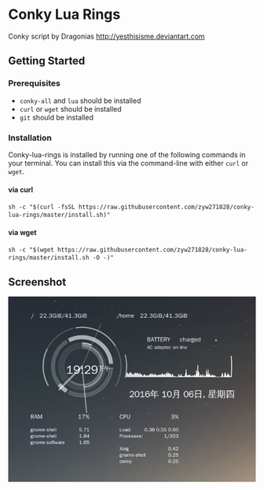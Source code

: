 # Conky Lua Rings

Conky script by Dragonias
http://yesthisisme.deviantart.com

## Getting Started

### Prerequisites

* `conky-all` and `lua` should be installed
* `curl` or `wget` should be installed
* `git` should be installed

### Installation

Conky-lua-rings is installed by running one of the following commands in your terminal. You can install this via the command-line with either `curl` or `wget`.

#### via curl

```shell
sh -c "$(curl -fsSL https://raw.githubusercontent.com/zyw271828/conky-lua-rings/master/install.sh)"
```

#### via wget

```shell
sh -c "$(wget https://raw.githubusercontent.com/zyw271828/conky-lua-rings/master/install.sh -O -)"
```

## Screenshot

<p align="center"><img src="./screenshot.png"/></p>
